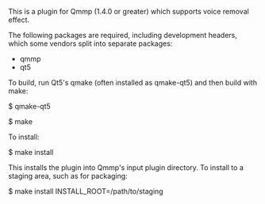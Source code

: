 This is a plugin for Qmmp (1.4.0 or greater) which supports voice removal effect.

The following packages are required, including development headers,
which some vendors split into separate packages:

- qmmp
- qt5

To build, run Qt5's qmake (often installed as qmake-qt5) and then build
with make:

$ qmake-qt5

$ make

To install:

$ make install

This installs the plugin into Qmmp's input plugin directory.  To install
to a staging area, such as for packaging:

$ make install INSTALL_ROOT=/path/to/staging
